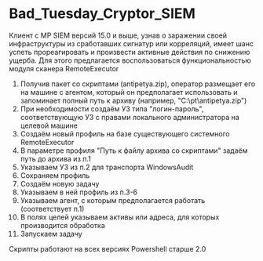 # Bad_Tuesday_Cryptor_SIEM

Клиент с MP SIEM версий 15.0 и выше, узнав о заражении своей инфраструктуры из сработавших сигнатур или корреляций, имеет шанс успеть прореагировать и произвести активные действия по снижению ущерба. Для этого предлагается воспользоваться функциональностью модуля сканера RemoteExecutor

1. Получив пакет со скриптами (antipetya.zip), оператор размещает его на машине с агентом, который он предполагает использовать и запоминает полный путь к архиву (например, "C:\pt\antipetya.zip")
2. При необходимости создаём УЗ типа "логин-пароль", соответствующую УЗ с правами локального администратора на целевой машине
3. Создаём новый профиль на базе существующего системного RemoteExecutor
4. В параметре профиля "Путь к файлу архива со скриптами" задаём путь до архива из п.1
5. Указываем УЗ из п.2 для транспорта WindowsAudit
6. Сохраняем профиль
7. Создаём новую задачу
8. Указываем в ней профиль из п.3-6 
9. Указываем агент, с которым предполагается работать (соответствует п.1)
10. В полях целей указываем активы или адреса, для которых производится обработка
11. Запускаем задачу

Скрипты работают на всех версиях Powershell старше 2.0
